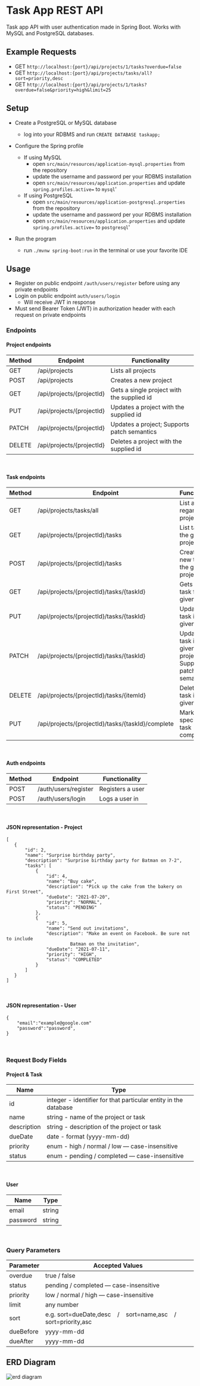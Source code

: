 # Task App REST API

Task app API with user authentication made in Spring Boot. Works with MySQL and PostgreSQL databases.

## Example Requests

* GET `http://localhost:{port}/api/projects/1/tasks?overdue=false`
* GET `http://localhost:{port}/api/projects/tasks/all?sort=priority,desc`
* GET `http://localhost:{port}/api/projects/1/tasks?overdue=false&priority=high&limit=25`

## Setup

* Create a PostgreSQL or MySQL database
    * log into your RDBMS and run `CREATE DATABASE taskapp;`

* Configure the Spring profile
    * If using MySQL
      * open `src/main/resources/application-mysql.properties` from the repository
      * update the username and password per your RDBMS installation
      * open `src/main/resources/application.properties` and update `spring.profiles.active=` to `mysql`'
  * If using PostgreSQL
    * open `src/main/resources/application-postgresql.properties` from the repository
    * update the username and password per your RDBMS installation
    * open `src/main/resources/application.properties` and update `spring.profiles.active=` to `postgresql`'

* Run the program
    * run `./mvnw spring-boot:run` in the terminal or use your favorite IDE


## Usage

* Register on public endpoint `/auth/users/register` before using any private endpoints
* Login on public endpoint `auth/users/login`
    * Will receive JWT in response
* Must send Bearer Token (JWT) in authorization header with each request on private endpoints
### Endpoints

#### Project endpoints
Method |Endpoint | Functionality| 
------------ |------------ | ------------- | 
GET | /api/projects | Lists all projects | 
POST | /api/projects | Creates a new project | 
GET | /api/projects/{projectId} | Gets a single project with the supplied id | 
PUT | /api/projects/{projectId} | Updates a project with the supplied id |
PATCH | /api/projects/{projectId} | Updates a project; Supports patch semantics |
DELETE | /api/projects/{projectId} | Deletes a project with the supplied id |
<br>

#### Task endpoints
Method |Endpoint | Functionality| 
------------ |------------ | ------------- | 
GET | /api/projects/tasks/all | List all tasks regardless of project |
GET | /api/projects/{projectId}/tasks | List tasks in the given project |
POST | /api/projects/{projectId}/tasks | Creates a new task in the given project | 
GET | /api/projects/{projectId}/tasks/{taskId}| Gets a single task from the given project |
PUT | /api/projects/{projectId}/tasks/{taskId}| Updates a task in the given project | 
PATCH | /api/projects/{projectId}/tasks/{taskId}| Updates a task in the given project; Supports patch semantics | 
DELETE | /api/projects/{projectId}/tasks/{itemId} | Deletes a task in the given project | 
PUT | /api/projects/{projectId}/tasks/{taskId}/complete | Marks the specified task complete |
<br>

#### Auth endpoints
Method |Endpoint | Functionality| 
------------ |------------ | ------------- | 
POST | /auth/users/register | Registers a user |
POST | /auth/users/login |Logs a user in | 
<br>

#### JSON representation - Project

```
[
   {
       "id": 2,
       "name": "Surprise birthday party",
       "description": "Surprise birthday party for Batman on 7-2",
       "tasks": [
           {
               "id": 4,
               "name": "Buy cake",
               "description": "Pick up the cake from the bakery on First Street",                
               "dueDate": "2021-07-20",
               "priority": "NORMAL",
               "status": "PENDING"
           },
           {
               "id": 5,
               "name": "Send out invitations",
               "description": "Make an event on Facebook. Be sure not to include 
                        Batman on the invitation",
               "dueDate": "2021-07-11",
               "priority": "HIGH",
               "status": "COMPLETED"
           }
       ]
   }
]
```
<br>

#### JSON representation - User

```
{
    "email":"example@google.com"
    "password":"password",
}
```
<br>

### Request Body Fields

#### Project & Task
Name |Type
------------ |------------ | 
id | integer - identifier for that particular entity in the database  | 
name | string - name of the project or task |
description | string - description of the project or task |
dueDate | date - format (yyyy-mm-dd) |
priority | enum - high / normal / low — case-insensitive |
status | enum - pending / completed — case-insensitive |
<br>

#### User
Name |Type
------------ |------------ | 
email | string  | 
password | string |
<br>

### Query Parameters

Parameter | Accepted Values
------------ |------------ | 
overdue | true / false |
status | pending / completed — case-insensitive | 
priority | low / normal / high — case-insensitive | 
limit | any number |
sort | e.g. sort=dueDate,desc &nbsp;&nbsp; / &nbsp;&nbsp; sort=name,asc &nbsp;&nbsp; / &nbsp;&nbsp; sort=priority,asc |
dueBefore | yyyy-mm-dd |
dueAfter | yyyy-mm-dd |

## ERD Diagram
![erd diagram](images/erd.png)